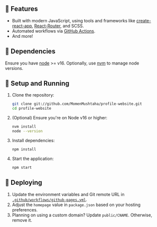 ## 🚀 Features

- Built with modern JavaScript, using tools and frameworks like [create-react-app](https://github.com/facebook/create-react-app), [React-Router](https://reactrouter.com/), and SCSS.
- Automated workflows via [GitHub Actions](https://github.com/features/actions).
- And more!

## 🔧 Dependencies

Ensure you have [node](https://nodejs.org/) >= v16. Optionally, use [nvm](https://github.com/nvm-sh/nvm#installing-and-updating) to manage node versions.

## 🚀 Setup and Running

1. Clone the repository:

    ```bash
    git clone git://github.com/MomenMushtaha/profile-website.git
    cd profile-website
    ```

2. (Optional) Ensure you're on Node v16 or higher:

    ```bash
    nvm install
    node --version
    ```

3. Install dependencies:

    ```bash
    npm install
    ```

4. Start the application:

    ```bash
    npm start
    ```
   
## 🚢 Deploying

1. Update the environment variables and Git remote URL in [`.github/workflows/github-pages.yml`](.github/workflows/github-pages.yml).
2. Adjust the `homepage` value in `package.json` based on your hosting preferences.
3. Planning on using a custom domain? Update `public/CNAME`. Otherwise, remove it.
